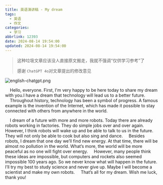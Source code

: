 ```yaml
---
title: 英语演讲稿 - My dream
tags:
  - 英语
  - 作文
categories:
  - 学习
abbrlink: 12393
date: 2024-08-14 19:54:00
updated: 2024-08-14 19:54:00
---
```

> 这种垃圾文章应该没人直接原文搬走，我就不强调“仅供学习参考”了
>
> 感谢 `ChatGPT 4o`对文章提出的修改意见

![english-chatgpt.png](https://s2.loli.net/2024/08/14/R6MoUhZ18bfIB2G.png)

    Hello, everyone. First, I'm very happy to be here today to share my dream with you.I have a dream that technology will lead us to a better future.
    Throughout history, technology has been a symbol of progress. A famous example is the invention of the Internet, which has made it possible to stay connected with others from anywhere in the world.

<!-- more -->

    I dream of a future with more and more robots. Today there are already robots working in factories. They do simple jobs over and over again. However, I think robots will wake up and be able to talk to us in the future. They will not only be able to cook but also sing and dance.
    Besides robots, I dream that one day we’ll find new energy. At that time, there will be almost no pollution in the world. What’s more, the world will be more peaceful as no one will fight over energy.
    However, many people think these ideas are impossible, but computers and rockets also seemed impossible 100 years ago. So we never know what will happen in the future. I’ll try my best to study science and never give up. Maybe I will become a scientist and make my own robots.
    That’s all for my dream. Wish me luck, thank you!
